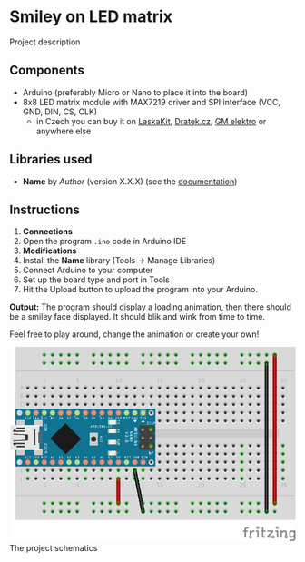 # Smiley on LED matrix

Project description

## Components
* Arduino (preferably Micro or Nano to place it into the board)
* 8x8 LED matrix module with MAX7219 driver and SPI interface (VCC, GND, DIN, CS, CLK)
  * in Czech you can buy it on [LaskaKit](https://www.laskakit.cz/8x8-led-matice-s-dip-24-max7219-3mm-cervena/), [Dratek.cz](https://dratek.cz/arduino/850-led-matice.html), [GM elektro](https://www.gme.cz/maticovy-led-displej-8x8-s-max7219) or anywhere else

## Libraries used
* **Name** by *Author* (version X.X.X) (see the [documentation](https://github.com/))

## Instructions
1. **Connections**
1. Open the program `.ino` code in Arduino IDE
1. **Modifications**
1. Install the **Name** library (Tools -> Manage Libraries)
1. Connect Arduino to your computer
1. Set up the board type and port in Tools
1. Hit the Upload button to upload the program into your Arduino. 

**Output:** The program should display a loading animation, then there should be a smiley face displayed. It should blik and wink from time to time.

Feel free to play around, change the animation or create your own!

![Project schematics](./schematics.png)
The project schematics